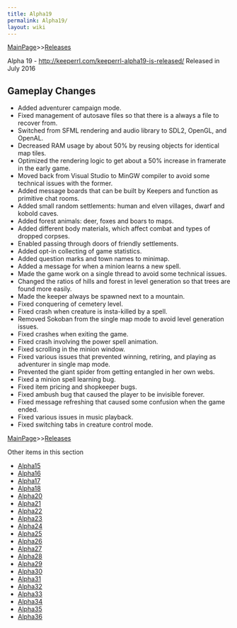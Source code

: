 ```yaml
---
title: Alpha19
permalink: Alpha19/
layout: wiki
---
```


[MainPage](/keeperrl_wiki/ "wikilink")>>[Releases](/keeperrl_wiki/Releases "wikilink")

Alpha 19 - <http://keeperrl.com/keeperrl-alpha19-is-released/> Released
in July 2016

Gameplay Changes
----------------

-   Added adventurer campaign mode.
-   Fixed management of autosave files so that there is a always a file
    to recover from.
-   Switched from SFML rendering and audio library to SDL2, OpenGL, and
    OpenAL.
-   Decreased RAM usage by about 50% by reusing objects for identical
    map tiles.
-   Optimized the rendering logic to get about a 50% increase in
    framerate in the early game.
-   Moved back from Visual Studio to MinGW compiler to avoid some
    technical issues with the former.
-   Added message boards that can be built by Keepers and function as
    primitive chat rooms.
-   Added small random settlements: human and elven villages, dwarf and
    kobold caves.
-   Added forest animals: deer, foxes and boars to maps.
-   Added different body materials, which affect combat and types of
    dropped corpses.
-   Enabled passing through doors of friendly settlements.
-   Added opt-in collecting of game statistics.
-   Added question marks and town names to minimap.
-   Added a message for when a minion learns a new spell.
-   Made the game work on a single thread to avoid some technical
    issues.
-   Changed the ratios of hills and forest in level generation so that
    trees are found more easily.
-   Made the keeper always be spawned next to a mountain.
-   Fixed conquering of cemetery level.
-   Fixed crash when creature is insta-killed by a spell.
-   Removed Sokoban from the single map mode to avoid level generation
    issues.
-   Fixed crashes when exiting the game.
-   Fixed crash involving the power spell animation.
-   Fixed scrolling in the minion window.
-   Fixed various issues that prevented winning, retiring, and playing
    as adventurer in single map mode.
-   Prevented the giant spider from getting entangled in her own webs.
-   Fixed a minion spell learning bug.
-   Fixed item pricing and shopkeeper bugs.
-   Fixed ambush bug that caused the player to be invisible forever.
-   Fixed message refreshing that caused some confusion when the game
    ended.
-   Fixed various issues in music playback.
-   Fixed switching tabs in creature control mode.

[MainPage](/keeperrl_wiki/ "wikilink")>>[Releases](/keeperrl_wiki/Releases "wikilink")

Other items in this section
-    [Alpha15](/keeperrl_wiki/Alpha15 "wikilink")
-    [Alpha16](/keeperrl_wiki/Alpha16 "wikilink")
-    [Alpha17](/keeperrl_wiki/Alpha17 "wikilink")
-    [Alpha18](/keeperrl_wiki/Alpha18 "wikilink")
-    [Alpha20](/keeperrl_wiki/Alpha20 "wikilink")
-    [Alpha21](/keeperrl_wiki/Alpha21 "wikilink")
-    [Alpha22](/keeperrl_wiki/Alpha22 "wikilink")
-    [Alpha23](/keeperrl_wiki/Alpha23 "wikilink")
-    [Alpha24](/keeperrl_wiki/Alpha24 "wikilink")
-    [Alpha25](/keeperrl_wiki/Alpha25 "wikilink")
-    [Alpha26](/keeperrl_wiki/Alpha26 "wikilink")
-    [Alpha27](/keeperrl_wiki/Alpha27 "wikilink")
-    [Alpha28](/keeperrl_wiki/Alpha28 "wikilink")
-    [Alpha29](/keeperrl_wiki/Alpha29 "wikilink")
-    [Alpha30](/keeperrl_wiki/Alpha30 "wikilink")
-    [Alpha31](/keeperrl_wiki/Alpha31 "wikilink")
-    [Alpha32](/keeperrl_wiki/Alpha32 "wikilink")
-    [Alpha33](/keeperrl_wiki/Alpha33 "wikilink")
-    [Alpha34](/keeperrl_wiki/Alpha34 "wikilink")
-    [Alpha35](/keeperrl_wiki/Alpha35 "wikilink")
-    [Alpha36](/keeperrl_wiki/Alpha36 "wikilink")
